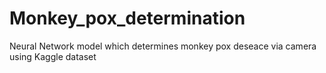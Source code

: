 # Monkey_pox_determination
 Neural Network model which determines monkey pox deseace via camera using Kaggle dataset
